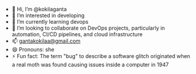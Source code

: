 - 👋 Hi, I’m @kokilaganta
- 👀 I’m interested in developing
- 🌱 I’m currently learning devops
- 💞️ I’m looking to collaborate on DevOps projects, particularly in automation, CI/CD pipelines, and cloud infrastructure
- 📫 gantakokilaa@gmail.com
- 😄 Pronouns: she
- ⚡ Fun fact: The term "bug" to describe a software glitch originated when a real moth was found causing issues inside a computer in 1947

<!---
kokilaganta/kokilaganta is a ✨ special ✨ repository because its `README.md` (this file) appears on your GitHub profile.
You can click the Preview link to take a look at your changes.
--->
